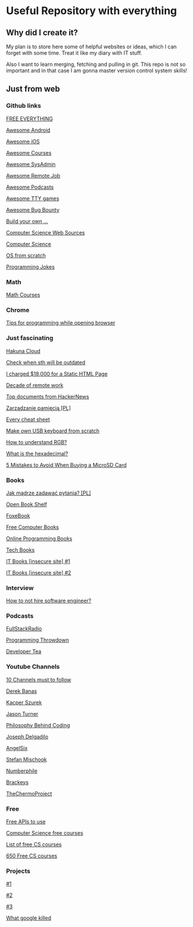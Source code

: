 # Useful Repository with everything

## Why did I create it?

My plan is to store here some of helpful websites or ideas, which I can forget with some time. Treat it like my diary with IT stuff.

Also I want to learn merging, fetching and pulling in git. This repo is not so important and in that case I am gonna master version control system skills!

## Just from web

### Github links

[FREE EVERYTHING](https://github.com/EbookFoundation/free-programming-books)

[Awesome Android](https://github.com/JStumpp/awesome-android)

[Awesome iOS](https://github.com/vsouza/awesome-ios)

[Awesome Courses](https://github.com/prakhar1989/awesome-courses)

[Awesome SysAdmin](https://github.com/kahun/awesome-sysadmin)

[Awesome Remote Job](https://github.com/lukasz-madon/awesome-remote-job)

[Awesome Podcasts](https://github.com/rShetty/awesome-podcasts)

[Awesome TTY games](https://github.com/ligurio/awesome-ttygames)

[Awesome Bug Bounty](https://github.com/djadmin/awesome-bug-bounty)

[Build your own ...](https://github.com/danistefanovic/build-your-own-x)

[Computer Science Web Sources](https://github.com/the-akira/Computer_Science_Web_Resources)

[Computer Science](https://github.com/ossu/computer-science)

[OS from scratch](https://github.com/cfenollosa/os-tutorial)

[Programming Jokes](https://github.com/wesbos/dad-jokes)

### Math

[Math Courses](https://www.reddit.com/r/learnmath/comments/8p922p/list_of_websites_ebooks_downloads_etc_for_mobile/)

### Chrome

[Tips for programming while opening browser](https://30secondsofknowledge.petrovicstefan.rs/)

### Just fascinating

[Hakuna Cloud](https://hakuna.cloud/)

[Check when sth will be outdated](https://endoflife.date/fedora)

[I charged $18,000 for a Static HTML Page](https://idiallo.com/blog/18000-dollars-static-web-page)

[Decade of remote work](https://blog.viktorpetersson.com/2019/05/18/a-decade-of-remote.html)

[Top documents from HackerNews](https://www.hackernewspapers.com/)

[Zarządzanie pamięcią [PL]](https://bulldogjob.pl/news/536-jak-zrozumiec-pamiec-programu)

[Every cheat sheet](http://overapi.com/)

[Make own USB keyboard from scratch](http://blakesmith.me/2019/01/16/making-my-own-usb-keyboard-from-scratch.html)

[How to understand RGB?](https://ciechanow.ski/color-spaces/)

[What is the hexadecimal?](https://medium.com/wait-what/what-the-hex-467566b120af)

[5 Mistakes to Avoid When Buying a MicroSD Card](https://www.makeuseof.com/tag/5-mistakes-avoid-buying-next-microsd-card/)

### Books

[Jak mądrze zadawać pytania? [PL]](http://rtfm.killfile.pl/)

[Open Book Shelf](https://launchschool.com/books)

[FoxeBook](http://www.foxebook.net/)

[Free Computer Books](http://freecomputerbooks.com/)

[Online Programming Books](https://www.onlineprogrammingbooks.com/)

[Tech Books](http://www.freetechbooks.com/)

[IT Books [insecure site] #1](http://index-of.es/Varios/)

[IT Books [insecure site] #2](http://index-of.es/Varios-2/)

### Interview

[How to not hire software engineer?](http://tonsky.me/blog/hiring/)

### Podcasts

[FullStackRadio](http://www.fullstackradio.com/)

[Programming Throwdown](https://www.programmingthrowdown.com/)

[Developer Tea](https://spec.fm/podcasts/developer-tea)

### Youtube Channels

[10 Channels must to follow](https://dev.to/desoga/10-youtube-channels-to-follow-as-a-junior-web-developer-designer-2fal)

[Derek Banas](https://www.youtube.com/user/derekbanas/featured)

[Kacper Szurek](https://www.youtube.com/channel/UCP16m86ciUUlU8UZvlpw0TQ)

[Jason Turner](https://www.youtube.com/channel/UCxHAlbZQNFU2LgEtiqd2Maw)

[Philosophy Behind Coding](https://www.youtube.com/channel/UCKYJJA7nYEu6HfVwmje3YXQ)

[Joseph Delgadilo](https://www.youtube.com/channel/UCqR4a4lUDbDkAFQnhw4pfXQ)

[AngelSix](https://www.youtube.com/channel/UCJ3AxeCHGPZkMi3kRfCuiHw)

[Stefan Mischook](https://www.youtube.com/channel/UCyUBW72KU30dfAYWLVNZO8Q)

[Numberphile](https://www.youtube.com/channel/UCoxcjq-8xIDTYp3uz647V5A)

[Brackeys](https://www.youtube.com/channel/UCYbK_tjZ2OrIZFBvU6CCMiA)

[TheChermoProject](https://www.youtube.com/channel/UCQ-W1KE9EYfdxhL6S4twUNw)

### Free

[Free APIs to use](https://public-apis.xyz/)

[Computer Science free courses](http://www.openculture.com/computer_science_free_courses)

[List of free CS courses](https://www.reddit.com/r/computerscience/comments/b4h9ga/list_of_free_video_courses_and_ai_projects_for/)

[650 Free CS courses](https://medium.freecodecamp.org/650-free-online-programming-computer-science-courses-you-can-start-this-summer-6c8905e6a3b2)

### Projects

[#1](https://github.com/karan/Projects)

[#2](http://rosettacode.org/wiki/Category:Programming_Tasks)

[#3](https://medium.freecodecamp.org/want-to-build-something-fun-heres-a-list-of-sample-web-app-ideas-b991bce0ed9a)

[What google killed](https://killedbygoogle.com/)
